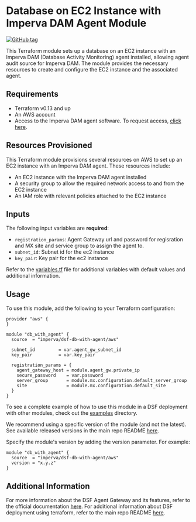 # Database on EC2 Instance with Imperva DAM Agent Module

[![GitHub tag](https://img.shields.io/github/v/tag/imperva/dsfkit.svg)](https://github.com/imperva/dsfkit/tags)

This Terraform module sets up a database on an EC2 instance with an Imperva DAM (Database Activity Monitoring) agent installed, allowing agent audit source for Imperva DAM. The module provides the necessary resources to create and configure the EC2 instance and the associated agent.

## Requirements

* Terraform v0.13 and up
* An AWS account
* Access to the Imperva DAM agent software. To request access, [click here](https://docs.google.com/forms/d/e/1FAIpQLSdnVaw48FlElP9Po_36LLsZELsanzpVnt8J08nymBqHuX_ddA/viewform).


## Resources Provisioned

This Terraform module provisions several resources on AWS to set up an EC2 instance with an Imperva DAM agent. These resources include:

* An EC2 instance with the Imperva DAM agent installed
* A security group to allow the required network access to and from the EC2 instance
* An IAM role with relevant policies attached to the EC2 instance

## Inputs

The following input variables are **required**:

* `registration_params`: Agent Gateway url and password for regisration and MX site and service group to assign the agent to.
* `subnet_id`: Subnet id for the ec2 instance
* `key_pair`: Key pair for the ec2 instance

Refer to the [variables.tf](variables.tf) file for additional variables with default values and additional information.

## Usage

To use this module, add the following to your Terraform configuration:

```hcl
provider "aws" {
}

module "db_with_agent" {
  source  = "imperva/dsf-db-with-agent/aws"

  subnet_id         = var.agent_gw_subnet_id
  key_pair          = var.key_pair

  registration_params = {
    agent_gateway_host = module.agent_gw.private_ip
    secure_password    = var.password
    server_group       = module.mx.configuration.default_server_group
    site               = module.mx.configuration.default_site
  }
}
```

To see a complete example of how to use this module in a DSF deployment with other modules, check out the [examples](../../../examples/) directory.

We recommend using a specific version of the module (and not the latest).
See available released versions in the main repo README [here](https://github.com/imperva/dsfkit#version-history).

Specify the module's version by adding the version parameter. For example:

```
module "db_with_agent" {
  source  = "imperva/dsf-db-with-agent/aws"
  version = "x.y.z"
}
```

## Additional Information

For more information about the DSF Agent Gateway and its features, refer to the official documentation [here](https://docs.imperva.com/bundle/v14.11-database-activity-monitoring-user-guide/page/378.htm). 
For additional information about DSF deployment using terraform, refer to the main repo README [here](https://github.com/imperva/dsfkit/tree/1.7.13).